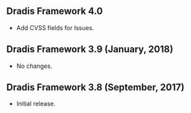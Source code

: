 ## Dradis Framework 4.0 ##
*   Add CVSS fields for Issues.

## Dradis Framework 3.9 (January, 2018) ##

*   No changes.


## Dradis Framework 3.8 (September, 2017) ##

*   Initial release.
